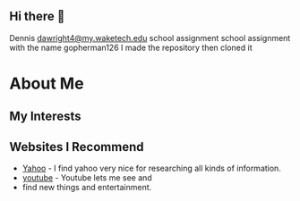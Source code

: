 ## Hi there 👋
Dennis dawright4@my.waketech.edu
school assignment 
school assignment with the name gopherman126
I made the repository then cloned it

# About Me
## My Interests
## Websites I Recommend
- [Yahoo](https://www.Yahoo.com) - I find yahoo very nice
for researching all kinds of information.
- [youtube](https://www.youtube.com) - Youtube lets me see and
- find new things and entertainment.
